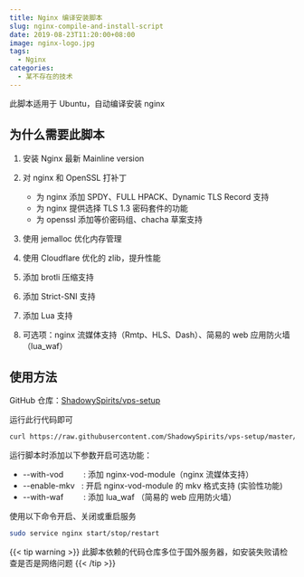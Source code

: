```yaml
---
title: Nginx 编译安装脚本
slug: nginx-compile-and-install-script
date: 2019-08-23T11:20:00+08:00
image: nginx-logo.jpg
tags:
  - Nginx
categories:
  - 某不存在的技术
---
```


此脚本适用于 Ubuntu，自动编译安装 nginx

<!--more-->

## 为什么需要此脚本

1.  安装 Nginx 最新 Mainline version
2.  对 nginx 和 OpenSSL 打补丁

    - 为 nginx 添加 SPDY、FULL HPACK、Dynamic TLS Record 支持
    - 为 nginx 提供选择 TLS 1.3 密码套件的功能
    - 为 openssl 添加等价密码组、chacha 草案支持

3.  使用 jemalloc 优化内存管理
4.  使用 Cloudflare 优化的 zlib，提升性能
5.  添加 brotli 压缩支持
6.  添加 Strict-SNI 支持
7.  添加 Lua 支持
8.  可选项：nginx 流媒体支持（Rmtp、HLS、Dash）、简易的 web 应用防火墙（lua_waf）

## 使用方法

GitHub 仓库：[ShadowySpirits/vps-setup](https://github.com/ShadowySpirits/vps-setup)

运行此行代码即可

```bash
curl https://raw.githubusercontent.com/ShadowySpirits/vps-setup/master/nginx_install.sh | bash
```

运行脚本时添加以下参数开启可选功能：

- --with-vod &nbsp;&nbsp;&nbsp;&nbsp;&nbsp;&nbsp;&nbsp;&nbsp;: 添加 nginx-vod-module（nginx 流媒体支持）
- --enable-mkv &nbsp;&nbsp;: 开启 nginx-vod-module 的 mkv 格式支持 (实验性功能)
- --with-waf &nbsp;&nbsp;&nbsp;&nbsp;&nbsp;&nbsp;&nbsp;&nbsp;: 添加 lua_waf （简易的 web 应用防火墙）

使用以下命令开启、关闭或重启服务

```bash
sudo service nginx start/stop/restart
```

{{< tip warning >}}
此脚本依赖的代码仓库多位于国外服务器，如安装失败请检查是否是网络问题
{{< /tip >}}
